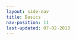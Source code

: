 ```yaml
---
layout: side-nav
title: Basics
nav-position: 11
last-updated: 07-02-2013
---
```



<!-- This Page exists for the creation of the sub-menu only and is not displayed on the site <--></-->